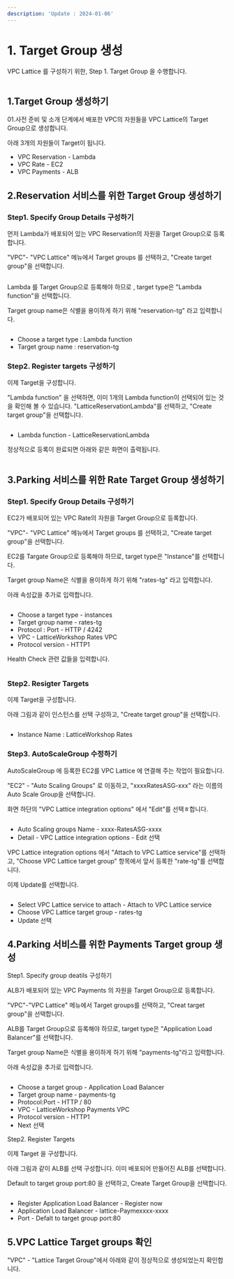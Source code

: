 ```yaml
---
description: 'Update : 2024-01-06'
---
```


# 1. Target Group 생성

VPC Lattice 를 구성하기 위한, Step 1. Target Group 을 수행합니다.

<figure><img src="../.gitbook/assets/image (20).png" alt=""><figcaption></figcaption></figure>

## 1.Target Group 생성하기

01.사전 준비 및 소개 단계에서 배포한 VPC의 자원들을 VPC Lattice의 Target Group으로 생성합니다.

아래 3개의 자원들이 Target이 됩니다.

* VPC Reservation - Lambda
* VPC Rate - EC2
* VPC Payments - ALB

## 2.Reservation 서비스를 위한 Target Group 생성하기

### Step1. Specify Group Details 구성하기

먼저 Lambda가 배포되어 있는 VPC Reservation의 자원을 Target Group으로 등록합니다.

"VPC"- "VPC Lattice" 메뉴에서 Target groups 를 선택하고, "Create target group"을 선택합니다.

<figure><img src="../.gitbook/assets/image (15).png" alt=""><figcaption></figcaption></figure>

Lambda 를 Target Group으로 등록해야 하므로 , target type은 "Lambda function"을 선택합니다.

Target group name은 식별을 용이하게 하기 위해 "reservation-tg" 라고 입력합니다.

<figure><img src="../.gitbook/assets/image (1) (1) (1) (1).png" alt=""><figcaption></figcaption></figure>

* Choose a target type : Lambda function
* Target group name : reservation-tg

### Step2. Register targets 구성하기

이제 Target을 구성합니다.&#x20;

"Lambda function" 을 선택하면, 이미 1개의 Lambda function이 선택되어 있는 것을 확인해 볼 수 있습니다. "LatticeReservationLambda"를 선택하고, "Create target group"을 선택합니다.

<figure><img src="../.gitbook/assets/image (2) (1) (1) (1).png" alt=""><figcaption></figcaption></figure>

* Lambda function - LatticeReservationLambda

정상적으로 등록이 완료되면 아래와 같은 화면이 출력됩니다.

<figure><img src="../.gitbook/assets/image (3) (1) (1).png" alt=""><figcaption></figcaption></figure>

## 3.Parking 서비스를 위한 Rate Target Group 생성하기

### Step1. Specify Group Details 구성하기

EC2가 배포되어 있는 VPC Rate의 자원을 Target Group으로 등록합니다.

"VPC"- "VPC Lattice" 메뉴에서 Target groups 를 선택하고, "Create target group"을 선택합니다.

EC2를 Targate Group으로 등록해야 하므로, target type은 "Instance"를 선택합니다.

Target group Name은 식별을 용이하게 하기 위해 "rates-tg" 라고 입력합니다.

아래 속성값을 추가로 입력합니다.

<figure><img src="../.gitbook/assets/image (32).png" alt=""><figcaption></figcaption></figure>

* Choose a target type - instances
* Target group name - rates-tg
* Protocol : Port - HTTP / 4242
* VPC - LatticeWorkshop Rates VPC
* Protocol version - HTTP1

Health Check 관련 값들을 입력합니다.

<figure><img src="../.gitbook/assets/image (5) (1).png" alt=""><figcaption></figcaption></figure>

### Step2. Resigter Targets

이제 Target을 구성합니다.

아래 그림과 같이 인스턴스를 선택 구성하고, "Create target group"을 선택합니다.

<figure><img src="../.gitbook/assets/image (6) (1).png" alt=""><figcaption></figcaption></figure>

* Instance Name : LatticeWorkshop Rates



### Step3. AutoScaleGroup 수정하기

AutoScaleGroup 에 등록한 EC2를 VPC Lattice 에 연결해 주는 작업이 필요합니다.

"EC2" - "Auto Scaling Groups" 로 이동하고, "xxxxRatesASG-xxx" 라는 이름의 Auto Scale Group을 선택합니다.

화면 하단의 "VPC Lattice integration options" 에서 "Edit"를 선택ㅎ합니다.

<figure><img src="../.gitbook/assets/image (7) (1).png" alt=""><figcaption></figcaption></figure>

* Auto Scaling groups Name - xxxx-RatesASG-xxxx
* Detail - VPC Lattice integration options - Edit 선택



VPC Lattice integration options 에서 "Attach to VPC Lattice service"를 선택하고, "Choose VPC Lattice target group" 항목에서 앞서 등록한 "rate-tg"를 선택합니다.

이제 Update를 선택합니다.

<figure><img src="../.gitbook/assets/image (8) (1).png" alt=""><figcaption></figcaption></figure>

* Select VPC Lattice service to attach - Attach to VPC Lattice service
* Choose VPC Lattice target group - rates-tg
* Update 선택

## 4.Parking 서비스를 위한 Payments Target group 생성

Step1. Specify group deatils 구성하기

ALB가 배포되어 있는 VPC Payments 의 자원을 Target Group으로 등록합니다.

"VPC"-"VPC Lattice" 메뉴에서 Target groups를 선택하고, "Creat target group"을 선택합니다.

ALB를 Target Group으로 등록해야 하므로, target type은 "Application Load Balancer"를 선택합니다.

Target group Name은 식별을 용이하게 하기 위해 "payments-tg"라고 입력합니다.

아래 속성값을 추가로 입력합니다.

<figure><img src="../.gitbook/assets/image (9) (1).png" alt=""><figcaption></figcaption></figure>

* Choose a target group - Application Load Balancer
* Target group name - payments-tg
* Protocol:Port - HTTP / 80
* VPC - LatticeWorkshop Payments VPC
* Protocol version - HTTP1
* Next 선택

Step2. Register Targets

이제 Target 을 구성합니다.

아래 그림과 같이 ALB를 선택 구성합니다. 이미 배포되어 만들어진 ALB를 선택합니다.

Default to target group port:80 을 선택하고, Create Target Group을 선택합니다.

<figure><img src="../.gitbook/assets/image (10) (1).png" alt=""><figcaption></figcaption></figure>

* Register Application Load Balancer - Register now
* Application Load Balancer  - lattice-Paymexxxx-xxxx
* Port - Defalt to target group port:80

## 5.VPC Lattice Target groups 확인

"VPC" - "Lattice Target Group"에서 아래와 같이 정상적으로 생성되었는지 확인합니다.

<figure><img src="../.gitbook/assets/image (12) (1).png" alt=""><figcaption></figcaption></figure>
